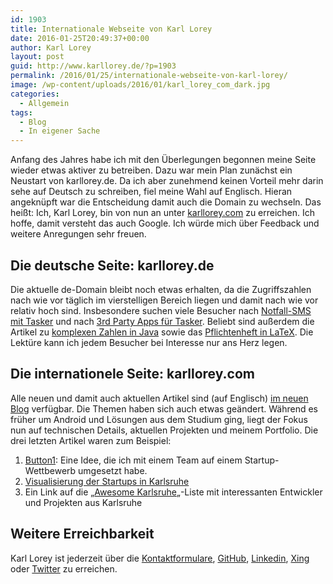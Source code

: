 ```yaml
---
id: 1903
title: Internationale Webseite von Karl Lorey
date: 2016-01-25T20:49:37+00:00
author: Karl Lorey
layout: post
guid: http://www.karllorey.de/?p=1903
permalink: /2016/01/25/internationale-webseite-von-karl-lorey/
image: /wp-content/uploads/2016/01/karl_lorey_com_dark.jpg
categories:
  - Allgemein
tags:
  - Blog
  - In eigener Sache
---
```

Anfang des Jahres habe ich mit den Überlegungen begonnen meine Seite wieder etwas aktiver zu betreiben. Dazu war mein Plan zunächst ein Neustart von karllorey.de. Da ich aber zunehmend keinen Vorteil mehr darin sehe auf Deutsch zu schreiben, fiel meine Wahl auf Englisch. Hieran angeknüpft war die Entscheidung damit auch die Domain zu wechseln. Das heißt: Ich, Karl Lorey, bin von nun an unter <a href="http://karllorey.com" target="_blank">karllorey.com</a> zu erreichen. Ich hoffe, damit versteht das auch Google. Ich würde mich über Feedback und weitere Anregungen sehr freuen.

## Die deutsche Seite: karllorey.de

Die aktuelle de-Domain bleibt noch etwas erhalten, da die Zugriffszahlen nach wie vor täglich im vierstelligen Bereich liegen und damit nach wie vor relativ hoch sind. Insbesondere suchen viele Besucher nach [Notfall-SMS mit Tasker](http://www.karllorey.de/2012/05/09/tasker-notfall-sms-mit-gps-position-versenden/) und nach [3rd Party Apps für Tasker](http://www.karllorey.de/2011/11/08/tasker-mit-3rd-party-apps-den-funktionsumfang-erweitern/). Beliebt sind außerdem die Artikel zu [komplexen Zahlen in Java](http://www.karllorey.de/2013/02/07/komplexe-zahlen-in-java-als-klasse/) sowie das [Pflichtenheft in LaTeX](http://www.karllorey.de/informatik-studium/vorlesungen/softwarepraktikum/pflichtenheft-in-latex/). Die Lektüre kann ich jedem Besucher bei Interesse nur ans Herz legen.

## Die internationele Seite: karllorey.com

Alle neuen und damit auch aktuellen Artikel sind (auf Englisch) <a href="http://karllorey.com/blog" target="_blank">im neuen Blog</a> verfügbar. Die Themen haben sich auch etwas geändert. Während es früher um Android und Lösungen aus dem Studium ging, liegt der Fokus nun auf technischen Details, aktuellen Projekten und meinem Portfolio. Die drei letzten Artikel waren zum Beispiel:

  1. <a href="http://karllorey.com/button1-a-one-click-button-for-businesses-3rd-place-at-3ds-germany/" target="_blank">Button1</a>: Eine Idee, die ich mit einem Team auf einem Startup-Wettbewerb umgesetzt habe.
  2. <a href="http://karllorey.com/visualization-of-startups-in-karlsuhe/" target="_blank">Visualisierung der Startups in Karlsruhe</a>
  3. Ein Link auf die &#8222;<a href="https://github.com/programmermap/karlsruhe-germany" target="_blank">Awesome Karlsruhe</a>&#8222;-Liste mit interessanten Entwickler und Projekten aus Karlsruhe

## Weitere Erreichbarkeit

Karl Lorey ist jederzeit über die [Kontaktformulare](http://www.karllorey.de/impressum/), <a href="https://github.com/lorey" target="_blank">GitHub</a>, <a href="https://www.linkedin.com/in/karllorey" target="_blank">Linkedin</a>, <a href="https://www.xing.com/profile/Karl_Lorey" target="_blank">Xing</a> oder <a href="https://twitter.com/karllorey" target="_blank">Twitter</a> zu erreichen.